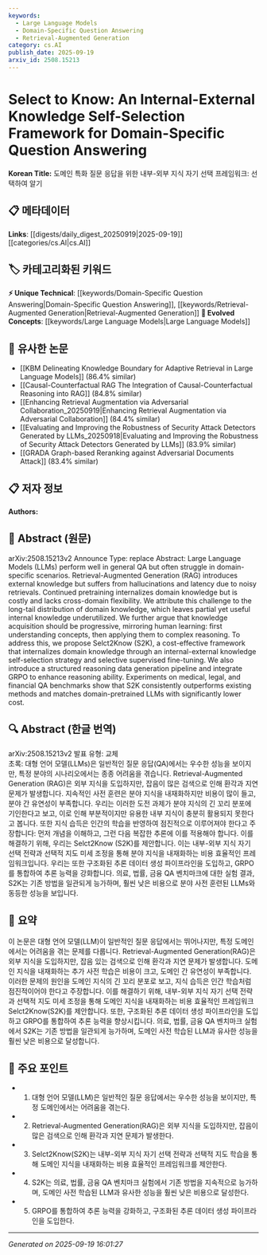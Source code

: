 ```yaml
---
keywords:
  - Large Language Models
  - Domain-Specific Question Answering
  - Retrieval-Augmented Generation
category: cs.AI
publish_date: 2025-09-19
arxiv_id: 2508.15213
---
```


<!-- KEYWORD_LINKING_METADATA:
{
  "processed_timestamp": "2025-09-22 21:24:48.092704",
  "vocabulary_version": "1.0",
  "selected_keywords": [
    "Large Language Models",
    "Domain-Specific Question Answering",
    "Retrieval-Augmented Generation"
  ],
  "rejected_keywords": [
    "Structured Reasoning",
    "Selective Supervised Fine-Tuning"
  ],
  "similarity_scores": {
    "Large Language Models": 0.78,
    "Domain-Specific Question Answering": 0.72,
    "Retrieval-Augmented Generation": 0.7
  },
  "extraction_method": "AI_prompt_based",
  "budget_applied": true
}
-->


# Select to Know: An Internal-External Knowledge Self-Selection Framework for Domain-Specific Question Answering

**Korean Title:** 도메인 특화 질문 응답을 위한 내부-외부 지식 자기 선택 프레임워크: 선택하여 알기

## 📋 메타데이터

**Links**: [[digests/daily_digest_20250919|2025-09-19]]   [[categories/cs.AI|cs.AI]]

## 🏷️ 카테고리화된 키워드
**⚡ Unique Technical**: [[keywords/Domain-Specific Question Answering|Domain-Specific Question Answering]], [[keywords/Retrieval-Augmented Generation|Retrieval-Augmented Generation]]
**🚀 Evolved Concepts**: [[keywords/Large Language Models|Large Language Models]]

## 🔗 유사한 논문
- [[KBM Delineating Knowledge Boundary for Adaptive Retrieval in Large Language Models]] (86.4% similar)
- [[Causal-Counterfactual RAG The Integration of Causal-Counterfactual Reasoning into RAG]] (84.8% similar)
- [[Enhancing Retrieval Augmentation via Adversarial Collaboration_20250919|Enhancing Retrieval Augmentation via Adversarial Collaboration]] (84.4% similar)
- [[Evaluating and Improving the Robustness of Security Attack Detectors Generated by LLMs_20250918|Evaluating and Improving the Robustness of Security Attack Detectors Generated by LLMs]] (83.9% similar)
- [[GRADA Graph-based Reranking against Adversarial Documents Attack]] (83.4% similar)

## 📋 저자 정보

**Authors:** 

## 📄 Abstract (원문)

arXiv:2508.15213v2 Announce Type: replace 
Abstract: Large Language Models (LLMs) perform well in general QA but often struggle in domain-specific scenarios. Retrieval-Augmented Generation (RAG) introduces external knowledge but suffers from hallucinations and latency due to noisy retrievals. Continued pretraining internalizes domain knowledge but is costly and lacks cross-domain flexibility. We attribute this challenge to the long-tail distribution of domain knowledge, which leaves partial yet useful internal knowledge underutilized. We further argue that knowledge acquisition should be progressive, mirroring human learning: first understanding concepts, then applying them to complex reasoning. To address this, we propose Selct2Know (S2K), a cost-effective framework that internalizes domain knowledge through an internal-external knowledge self-selection strategy and selective supervised fine-tuning. We also introduce a structured reasoning data generation pipeline and integrate GRPO to enhance reasoning ability. Experiments on medical, legal, and financial QA benchmarks show that S2K consistently outperforms existing methods and matches domain-pretrained LLMs with significantly lower cost.

## 🔍 Abstract (한글 번역)

arXiv:2508.15213v2 발표 유형: 교체  
초록: 대형 언어 모델(LLMs)은 일반적인 질문 응답(QA)에서는 우수한 성능을 보이지만, 특정 분야의 시나리오에서는 종종 어려움을 겪습니다. Retrieval-Augmented Generation (RAG)은 외부 지식을 도입하지만, 잡음이 많은 검색으로 인해 환각과 지연 문제가 발생합니다. 지속적인 사전 훈련은 분야 지식을 내재화하지만 비용이 많이 들고, 분야 간 유연성이 부족합니다. 우리는 이러한 도전 과제가 분야 지식의 긴 꼬리 분포에 기인한다고 보고, 이로 인해 부분적이지만 유용한 내부 지식이 충분히 활용되지 못한다고 봅니다. 또한 지식 습득은 인간의 학습을 반영하여 점진적으로 이루어져야 한다고 주장합니다: 먼저 개념을 이해하고, 그런 다음 복잡한 추론에 이를 적용해야 합니다. 이를 해결하기 위해, 우리는 Selct2Know (S2K)를 제안합니다. 이는 내부-외부 지식 자기 선택 전략과 선택적 지도 미세 조정을 통해 분야 지식을 내재화하는 비용 효율적인 프레임워크입니다. 우리는 또한 구조화된 추론 데이터 생성 파이프라인을 도입하고, GRPO를 통합하여 추론 능력을 강화합니다. 의료, 법률, 금융 QA 벤치마크에 대한 실험 결과, S2K는 기존 방법을 일관되게 능가하며, 훨씬 낮은 비용으로 분야 사전 훈련된 LLMs와 동등한 성능을 보입니다.

## 📝 요약

이 논문은 대형 언어 모델(LLM)이 일반적인 질문 응답에서는 뛰어나지만, 특정 도메인에서는 어려움을 겪는 문제를 다룹니다. Retrieval-Augmented Generation(RAG)은 외부 지식을 도입하지만, 잡음 있는 검색으로 인해 환각과 지연 문제가 발생합니다. 도메인 지식을 내재화하는 추가 사전 학습은 비용이 크고, 도메인 간 유연성이 부족합니다. 이러한 문제의 원인을 도메인 지식의 긴 꼬리 분포로 보고, 지식 습득은 인간 학습처럼 점진적이어야 한다고 주장합니다. 이를 해결하기 위해, 내부-외부 지식 자기 선택 전략과 선택적 지도 미세 조정을 통해 도메인 지식을 내재화하는 비용 효율적인 프레임워크 Selct2Know(S2K)를 제안합니다. 또한, 구조화된 추론 데이터 생성 파이프라인을 도입하고 GRPO를 통합하여 추론 능력을 향상시킵니다. 의료, 법률, 금융 QA 벤치마크 실험에서 S2K는 기존 방법을 일관되게 능가하며, 도메인 사전 학습된 LLM과 유사한 성능을 훨씬 낮은 비용으로 달성합니다.

## 🎯 주요 포인트

- 1. 대형 언어 모델(LLM)은 일반적인 질문 응답에서는 우수한 성능을 보이지만, 특정 도메인에서는 어려움을 겪는다.

- 2. Retrieval-Augmented Generation(RAG)은 외부 지식을 도입하지만, 잡음이 많은 검색으로 인해 환각과 지연 문제가 발생한다.

- 3. Selct2Know(S2K)는 내부-외부 지식 자기 선택 전략과 선택적 지도 학습을 통해 도메인 지식을 내재화하는 비용 효율적인 프레임워크를 제안한다.

- 4. S2K는 의료, 법률, 금융 QA 벤치마크 실험에서 기존 방법을 지속적으로 능가하며, 도메인 사전 학습된 LLM과 유사한 성능을 훨씬 낮은 비용으로 달성한다.

- 5. GRPO를 통합하여 추론 능력을 강화하고, 구조화된 추론 데이터 생성 파이프라인을 도입한다.

---

*Generated on 2025-09-19 16:01:27*